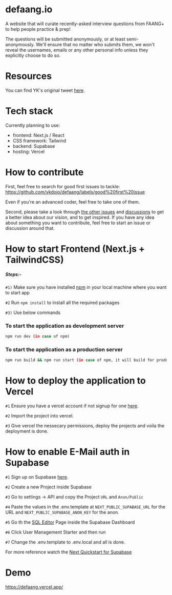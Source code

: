 # defaang.io
A website that will curate recently-asked interview questions from FAANG+ to help people practice &amp; prep!

The questions will be submitted anonymously, or at least semi-anonymously. We'll ensure that no matter who submits them, we won't reveal the usernames, emails or any other personal info unless they explicitly choose to do so.

# Resources
You can find YK's original tweet [here](https://twitter.com/ykdojo/status/1557611357251350528).

# Tech stack
Currently planning to use:
- frontend: Next.js / React
- CSS framework: Tailwind
- backend: Supabase
- hosting: Vercel

# How to contribute

First, feel free to search for good first issues to tackle: https://github.com/ykdojo/defaang/labels/good%20first%20issue

Even if you're an advanced coder, feel free to take one of them.

Second, please take a look through [the other issues](https://github.com/ykdojo/defaang/issues) and [discussions](https://github.com/ykdojo/defaang/discussions) to get a better idea about our vision, and to get inspired. If you have any idea about something you want to contribute, feel free to start an issue or discussion around that.



# How to start Frontend (Next.js + TailwindCSS)

##### Steps:-

`#1)`  Make sure you have installed  [npm](https://docs.npmjs.com/cli/init) in your local machine where you want to start app

`#2` Run ```npm install``` to install all the required packages

`#3)` Use below commands

### To start the application as development server
```bash
npm run dev (in case of npm)
```

### To start the application as a production server
```bash
npm run build && npm run start (in case of npm, it will build for production and start the server on that build)
```

# How to deploy the application to Vercel

`#1` Ensure you have a vercel account if not signup for one [here](https://vercel.com/).

`#2` Import the project into vercel.

`#3` Give vercel the nessecary permissions, deploy the projects and voila the deployment is done.

# How to enable E-Mail auth in Supabase

`#1` Sign up on Supabase [here](https://supabase.com/).

`#2` Create a new Project inside Supabase

`#3` Go to settings -> API and copy the Project ```URL``` and ```Anon/Public```

`#4` Paste the values in the .env.template at ```NEXT_PUBLIC_SUPABASE_URL``` for the URL and ```NEXT_PUBLIC_SUPABASE_ANON_KEY``` for the anon.

`#5` Go th the [SQL Editor](https://app.supabase.com/project/_/sql) Page inside the Supabase Dashboard

`#6` Click User Management Starter and then run

`#7` Change the .env.template to .env.local and all is done. 

For more reference watch the [Next Quickstart for Supabase](https://supabase.com/docs/guides/with-nextjs)

# Demo

https://defaang.vercel.app/

